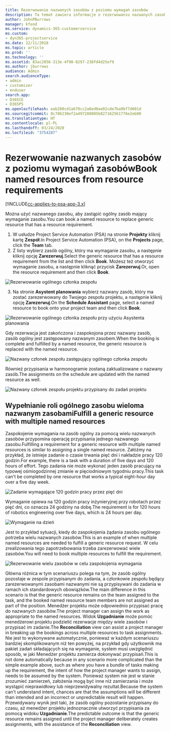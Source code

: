 ```yaml
---
title: Rezerwowanie nazwanych zasobów z poziomu wymagań zasobów
description: Ta temat zawiera informacje o rezerwowaniu nazwanych zasobów na potrzeby ogólnego wymagania zasobu.
author: JohnPBurrows
manager: kfend
ms.service: dynamics-365-customerservice
ms.custom:
- dyn365-projectservice
ms.date: 12/11/2018
ms.topic: article
ms.prod: ''
ms.technology: ''
ms.assetid: 83ac2056-313e-4f90-8297-238fd4d25ef9
ms.author: jburrows
audience: Admin
search.audienceType:
- admin
- customizer
- enduser
search.app:
- D365CE
- D365PS
ms.openlocfilehash: eab280cd1a670cc2a6ed0ae02cde7ba9bf7d601d
ms.sourcegitcommit: 8c786230ef2a497280885b827162561776e2eb00
ms.translationtype: HT
ms.contentlocale: pl-PL
ms.lasthandoff: 03/24/2020
ms.locfileid: "3754287"
---
```

# <a name="book-named-resources-from-resource-requirements"></a><span data-ttu-id="2f1b9-103">Rezerwowanie nazwanych zasobów z poziomu wymagań zasobów</span><span class="sxs-lookup"><span data-stu-id="2f1b9-103">Book named resources from resource requirements</span></span>

[!INCLUDE[cc-applies-to-psa-app-3.x](../includes/cc-applies-to-psa-app-3x.md)]

<span data-ttu-id="2f1b9-104">Można użyć nazwanego zasobu, aby zastąpić ogólny zasób mający wymaganie zasobu.</span><span class="sxs-lookup"><span data-stu-id="2f1b9-104">You can book a named resource to replace generic resource that has a resource requirement.</span></span>

1. <span data-ttu-id="2f1b9-105">W usłudze Project Service Automation (PSA) na stronie **Projekty** kliknij kartę **Zespół**.</span><span class="sxs-lookup"><span data-stu-id="2f1b9-105">In Project Service Automation (PSA), on the **Projects** page, click the **Team** tab.</span></span>
2. <span data-ttu-id="2f1b9-106">Z listy wybierz zasób ogólny, który ma wymaganie zasobu, a następnie kliknij opcję **Zarezerwuj**.</span><span class="sxs-lookup"><span data-stu-id="2f1b9-106">Select the generic resource that has a resource requirement from the list and then click **Book**.</span></span> <span data-ttu-id="2f1b9-107">Możesz też otworzyć wymaganie zasobu, a następnie kliknąć przycisk **Zarezerwuj**.</span><span class="sxs-lookup"><span data-stu-id="2f1b9-107">Or, open the resource requirement and then click **Book**.</span></span>


![Rezerwowanie ogólnego członka zespołu](media/RM-how-to-14.png)


3. <span data-ttu-id="2f1b9-109">Na stronie **Asystent planowania** wybierz nazwany zasób, który ma zostać zarezerwowany do Twojego zespołu projektu, a następnie kliknij opcję **Zarezerwuj**.</span><span class="sxs-lookup"><span data-stu-id="2f1b9-109">On the **Schedule Assistant** page, select a named resource to book onto your project team and then click **Book**.</span></span>

![Rezerwowanie ogólnego członka zespołu przy użyciu Asystenta planowania](media/RM-how-to-15.png)

<span data-ttu-id="2f1b9-111">Gdy rezerwacja jest zakończona i zaspokojona przez nazwany zasób, zasób ogólny jest zastępowany nazwanym zasobem.</span><span class="sxs-lookup"><span data-stu-id="2f1b9-111">When the booking is complete and fulfilled by a named resource, the generic resource is replaced with the named resource.</span></span>

![Nazwany członek zespołu zastępujący ogólnego członka zespołu](media/RM-how-to-16.png)

<span data-ttu-id="2f1b9-113">Również przypisania w harmonogramie zostaną zaktualizowane o nazwany zasób.</span><span class="sxs-lookup"><span data-stu-id="2f1b9-113">The assignments on the schedule are updated with the named resource as well.</span></span>

![Nazwany członek zespołu projektu przypisany do zadań projektu](media/RM-how-to-17.png)

## <a name="fulfill-a-generic-resource-with-multiple-named-resources"></a><span data-ttu-id="2f1b9-115">Wypełnianie roli ogólnego zasobu wieloma nazwanym zasobami</span><span class="sxs-lookup"><span data-stu-id="2f1b9-115">Fulfill a generic resource with multiple named resources</span></span>
<span data-ttu-id="2f1b9-116">Zaspokojenie wymagania na zasób ogólny za pomocą wielu nazwanych zasobów przypomina operację przypisania jednego nazwanego zasobu.</span><span class="sxs-lookup"><span data-stu-id="2f1b9-116">Fulfilling a requirement for a generic resource with multiple named resources is similar to assigning a single named resource.</span></span> <span data-ttu-id="2f1b9-117">Załóżmy na przykład, że istnieje zadanie o czasie trwania pięć dni i nakładzie pracy 120 godzin.</span><span class="sxs-lookup"><span data-stu-id="2f1b9-117">For example, there is a task with a duration of five days and 120 hours of effort.</span></span> <span data-ttu-id="2f1b9-118">Tego zadania nie może wykonać jeden zasób pracujący na typowej ośmiogodzinnej zmianie w pięciodniowym tygodniu pracy.</span><span class="sxs-lookup"><span data-stu-id="2f1b9-118">This task can't be completed by one resource that works a typical eight-hour day over a five day week.</span></span> 

![Zadanie wymagające 120 godzin pracy przez pięć dni](media/RM-how-to-21.png)

<span data-ttu-id="2f1b9-120">Wymaganie opiewa na 120 godzin pracy inżynieryjnej przy robotach przez pięć dni, co oznacza 24 godziny na dobę.</span><span class="sxs-lookup"><span data-stu-id="2f1b9-120">The requirement is for 120 hours of robotics engineering over five days, which is 24 hours per day.</span></span>

![Wymaganie na dzień](media/RM-how-to-22.png)

<span data-ttu-id="2f1b9-122">Jest to przykład sytuacji, kiedy do zaspokojenia żądania zasobu ogólnego potrzeba wielu nazwanych zasobów.</span><span class="sxs-lookup"><span data-stu-id="2f1b9-122">This is an example of when multiple named resources are needed to fulfill a generic resource request.</span></span> <span data-ttu-id="2f1b9-123">W celu zrealizowania tego zapotrzebowania trzeba zarezerwować wiele zasobów.</span><span class="sxs-lookup"><span data-stu-id="2f1b9-123">You will need to book multiple resources to fulfill the requirement.</span></span>

![Rezerwowanie wielu zasobów w celu zaspokojenia wymagania](media/RM-how-to-23.png)

<span data-ttu-id="2f1b9-125">Główna różnica w tym scenariuszu polega na tym, że zasób ogólny pozostaje w zespole przypisanym do zadania, a członkowie zespołu będący zarezerwowanymi zasobami nazwanymi nie są przypisywani do zadania w ramach ich standardowych obowiązków.</span><span class="sxs-lookup"><span data-stu-id="2f1b9-125">The main difference in this scenario is that the generic resource remains on the team assigned to the task, and the booked named resource team members are not assigned as part of the position.</span></span> <span data-ttu-id="2f1b9-126">Menedżer projektu może odpowiednio przypisać pracę do nazwanych zasobów.</span><span class="sxs-lookup"><span data-stu-id="2f1b9-126">The project manager can assign the work as appropriate to the named resources.</span></span> <span data-ttu-id="2f1b9-127">Widok **Uzgadnianie** może pomóc menedżerowi projektu podzielić rezerwacje między wiele zasobów i przypisać im zadanie.</span><span class="sxs-lookup"><span data-stu-id="2f1b9-127">The **Reconciliation** view can assist a project manager in breaking up the bookings across multiple resources to task assignments.</span></span> <span data-ttu-id="2f1b9-128">Nie jest to wykonywane automatycznie, ponieważ w każdym scenariuszu bardziej skomplikowanym niż ten powyżej, na przykład gdy użytkownik ma pakiet zadań składających się na wymaganie, system musi uwzględnić sposób, w jaki Menedżer projektu zamierza dokonywać przypisań.</span><span class="sxs-lookup"><span data-stu-id="2f1b9-128">This is not done automatically because in any scenario more complicated than the simple example above, such as where you have a bundle of tasks making up the requirement, the intent of how the project manager wants to assign, needs to be assumed by the system.</span></span> <span data-ttu-id="2f1b9-129">Ponieważ system nie jest w stanie zrozumieć zamierzeń, założenia mogą być inne niż zamierzania i może wystąpić nieprawidłowy lub nieprzewidywalny rezultat.</span><span class="sxs-lookup"><span data-stu-id="2f1b9-129">Because the system can't understand intent, chances are that the assumptions will be different than intended and an incorrect or unpredictable result will happen.</span></span> <span data-ttu-id="2f1b9-130">Przewidywany wynik jest taki, że zasób ogólny pozostanie przypisany do czasu, aż menedżer projektu jednoznacznie utworzyć przypisania za pomocą widoku **Uzgadnianie**.</span><span class="sxs-lookup"><span data-stu-id="2f1b9-130">The predictable outcome is that the generic resource remains assigned until the project manager deliberately creates assignments, with the assistance of the **Reconciliation** view.</span></span>


